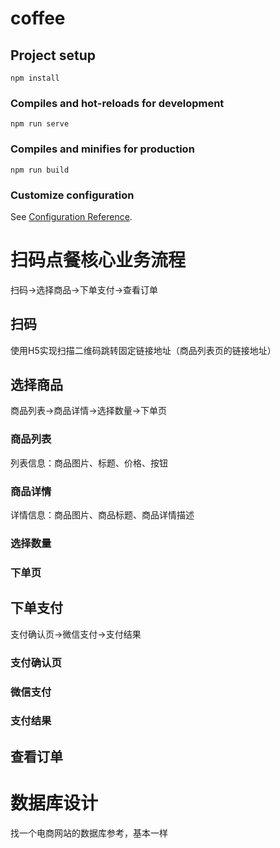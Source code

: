 # coffee

## Project setup
```
npm install
```

### Compiles and hot-reloads for development
```
npm run serve
```

### Compiles and minifies for production
```
npm run build
```

### Customize configuration
See [Configuration Reference](https://cli.vuejs.org/config/).


# 扫码点餐核心业务流程
扫码→选择商品→下单支付→查看订单

## 扫码
使用H5实现扫描二维码跳转固定链接地址（商品列表页的链接地址）

## 选择商品
商品列表→商品详情→选择数量→下单页

### 商品列表
列表信息：商品图片、标题、价格、按钮

### 商品详情
详情信息：商品图片、商品标题、商品详情描述

### 选择数量

### 下单页

## 下单支付
支付确认页→微信支付→支付结果

### 支付确认页

### 微信支付

### 支付结果


## 查看订单



# 数据库设计
找一个电商网站的数据库参考，基本一样










